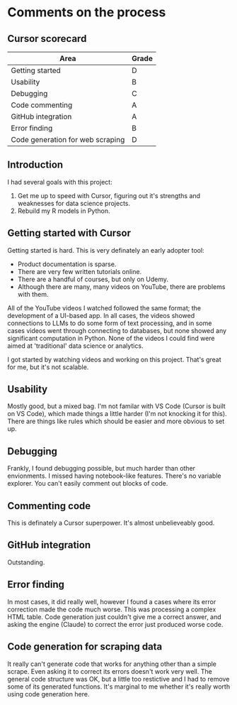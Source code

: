# Comments on the process

## Cursor scorecard

| Area    | Grade |
| -------- | ------- |
| Getting started  | D    |
| Usability | B |
| Debugging | C |
| Code commenting | A     |
| GitHub integration  | A    |
| Error finding | B |
| Code generation for web scraping | D |

## Introduction

I had several goals with this project:
1. Get me up to speed with Cursor, figuring out it's strengths and weaknesses for data science projects.
2. Rebuild my R models in Python.

## Getting started with Cursor

Getting started is hard. This is very definately an early adopter tool:
* Product documentation is sparse.
* There are very few written tutorials online.
* There are a handful of courses, but only on Udemy.
* Although there are many, many videos on YouTube, there are problems with them.

All of the YouTube videos I watched followed the same format; the development of a UI-based app. In all cases, the videos showed connections to LLMs to do some form of text processing, and in some cases videos went through connecting to databases, but none showed any significant computation in Python. None of the videos I could find were aimed at 'traditional' data science or analytics.

I got started by watching videos and working on this project. That's great for me, but it's not scalable.

## Usability

Mostly good, but a mixed bag. I'm not familar with VS Code (Cursor is built on VS Code), which made things a little harder (I'm not knocking it for this). There are things like rules which should be easier and more obvious to set up. 

## Debugging

Frankly, I found debugging possible, but much harder than other envionments. I missed having notebook-like features. There's no variable explorer. You can't easily comment out blocks of code. 

## Commenting code

This is definately a Cursor superpower. It's almost unbelieveably good.

## GitHub integration

Outstanding.

## Error finding

In most cases, it did really well, however I found a cases where its error correction made the code much worse. This was processing a complex HTML table. Code generation just couldn't give me a correct answer, and asking the engine (Claude) to correct the error just produced worse code.

## Code generation for scraping data

It really can't generate code that works for anything other than a simple scrape. Even asking it to correct its errors doesn't work very well. The general code structure was OK, but a little too restictive and I had to remove some of its generated functions. It's marginal to me whether it's really worth using code generation here.

